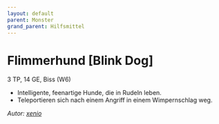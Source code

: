 ```yaml
---
layout: default
parent: Monster
grand_parent: Hilfsmittel
---
```


# Flimmerhund [Blink Dog]
3 TP, 14 GE, Biss (W6)
- Intelligente, feenartige Hunde, die in Rudeln leben.
- Teleportieren sich nach einem Angriff in einem Wimpernschlag weg.

*Autor: [xenio](https://xenioinabottle.blogspot.com)*

